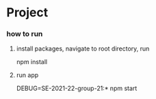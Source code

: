 # Project 


### how to run

1. install packages, navigate to root directory, run

   npm install
    
2. run app

   DEBUG=SE-2021-22-group-21:* npm start
   
   
